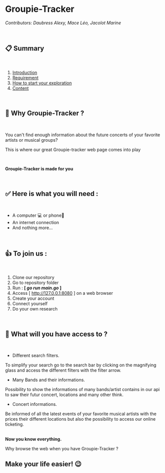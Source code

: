 # **Groupie-Tracker**
*Contributors: Daubress Alexy, Mace Léo, Jacolot Marine*

<br>

## **📋 Summary**

<br>

1. [Introduction](#📖-why-groupie-tracker)
2. [Requirement](#✅-here-is-what-you-will-need)
3. [How to start your exploration](#👍-to-join-us)
4. [Content](#🎯-what-will-you-have-access-to)

<br>

## **📖 Why Groupie-Tracker ?**

<br>

You can't find enough information about the future concerts of your favorite artists or musical groups?

This is where our great Groupie-tracker web page comes into play

<br>

**Groupie-Tracker is made for you**

<br>

## **✅ Here is what you will need :**

<br>

* A computer 💻 or phone📱
* An internet connection
* And nothing more...

<br>

## **👍 To join us :**

<br>

1. Clone our repository
2. Go to repository folder
3. Run : **[ *go run main.go* ]**
4. Access [ http://127.0.0.1:8080 ] on a web browser
5. Create your account
6. Connect yourself
7. Do your own research

<br>

## **🎯 What will you have access to ?**

<br>

- Different search filters.

To simplify your search go to the search bar by clicking on the magnifying glass and access the different filters with the filter arrow. 

- Many Bands and their informations.

Possibility to show the informations of many bands/artist contains in our api to saw their futur concert, locations and many other think.

- Concert informations.

Be informed of all the latest events of your favorite musical artists with the prices their different locations but also the possibility to access our online ticketing.
<br>
<br>

**Now you know everything.**

Why browse the web when you have Groupie-Tracker ?


## **Make your life easier! 😉**